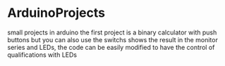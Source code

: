 # ArduinoProjects
small projects in arduino the first project is a binary calculator with push buttons but you can also use the switchs shows the result in the monitor series and LEDs, the code can be easily modified to have the control of qualifications with LEDs